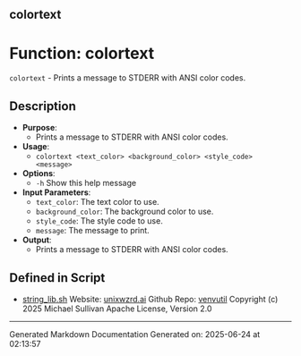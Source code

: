 ## colortext
# Function: colortext
`colortext` - Prints a message to STDERR with ANSI color codes.
## Description
- **Purpose**: 
  - Prints a message to STDERR with ANSI color codes.
- **Usage**: 
  - `colortext <text_color> <background_color> <style_code> <message>`
- **Options**: 
  - `-h`   Show this help message
- **Input Parameters**: 
  - `text_color`: The text color to use.
  - `background_color`: The background color to use.
  - `style_code`: The style code to use.
  - `message`: The message to print.
- **Output**: 
  - Prints a message to STDERR with ANSI color codes.

## Defined in Script

* [string_lib.sh](../string_lib_sh.md)
Website: [unixwzrd.ai](https://unixwzrd.ai)
Github Repo: [venvutil](https://github.com/unixwzrd/venvutil)
Copyright (c) 2025 Michael Sullivan
Apache License, Version 2.0

---

Generated Markdown Documentation
Generated on: 2025-06-24 at 02:13:57

